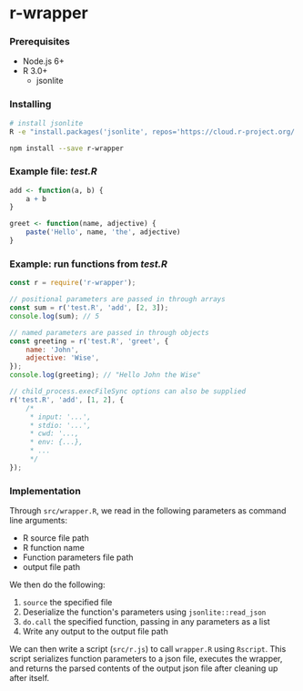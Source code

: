 # r-wrapper

### Prerequisites
- Node.js 6+
- R 3.0+
  - jsonlite


### Installing
```bash
# install jsonlite
R -e "install.packages('jsonlite', repos='https://cloud.r-project.org/')"

npm install --save r-wrapper
```

### Example file: _test.R_
```R
add <- function(a, b) {
    a + b
}

greet <- function(name, adjective) {
    paste('Hello', name, 'the', adjective)
}
```

### Example: run functions from _test.R_
```javascript
const r = require('r-wrapper');

// positional parameters are passed in through arrays
const sum = r('test.R', 'add', [2, 3]);
console.log(sum); // 5

// named parameters are passed in through objects
const greeting = r('test.R', 'greet', {
    name: 'John',
    adjective: 'Wise',
});
console.log(greeting); // "Hello John the Wise"

// child_process.execFileSync options can also be supplied
r('test.R', 'add', [1, 2], {
    /*
     * input: '...',
     * stdio: '...',
     * cwd: '...,
     * env: {...},
     * ...
     */
});
```

### Implementation

Through `src/wrapper.R`, we read in the following parameters as command line arguments:

- R source file path
- R function name
- Function parameters file path
- output file path

We then do the following:

1. `source` the specified file
2. Deserialize the function's parameters using `jsonlite::read_json`
3. `do.call` the specified function, passing in any parameters as a list
4. Write any output to the output file path

We can then write a script (`src/r.js`) to call `wrapper.R` using `Rscript`. This script serializes function parameters to a json file, executes the wrapper, and returns the parsed contents of the output json file after cleaning up after itself.
